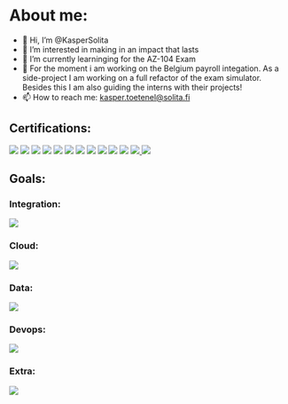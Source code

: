 # About me:
- 👋 Hi, I’m @KasperSolita
- 👀 I’m interested in making in an impact that lasts
- 🌱 I’m currently learninging for the AZ-104 Exam
- 🦺 For the moment i am working on the Belgium payroll integation. As a side-project I am working on a full refactor of the exam simulator. Besides this I am also guiding the interns with their projects!
- 📫 How to reach me: kasper.toetenel@solita.fi

## Certifications:
<a href="https://www.snaplogic.com/services/education/certifications/integrator"><img src="https://img.shields.io/badge/SnapLogic-certified-green.svg"/></a>
<a href="https://training.mulesoft.com/certification/developer-mule4-level1"><img src="https://img.shields.io/badge/Mulesoft-certified-green.svg"/></a>
<a href="https://train.boomi.com/courses/9d66ce66-de8e-467c-95b5-89b90adac8c6"><img src="https://img.shields.io/badge/Boomi--developer-certified-green.svg"/></a>
<a href="https://docs.microsoft.com/en-us/learn/certifications/azure-fundamentals/"><img src="https://img.shields.io/badge/Azure--Fundamentals-certified-green.svg"/></a>
<a href="https://www.scrum.org/user/909804/assessments"><img src="https://img.shields.io/badge/PSM--1-certified-green.svg"/></a>
<a href="https://docs.microsoft.com/en-us/learn/certifications/azure-ai-fundamentals/"><img src="https://img.shields.io/badge/Azure--AI--Fundamentals-certified-green.svg"/></a>
<a href="https://docs.microsoft.com/en-us/learn/certifications/azure-data-fundamentals/"><img src="https://img.shields.io/badge/Azure--Data--Fundamentals-certified-green.svg"/></a>
<a href="https://learn.oracle.com/ols/learning-path/become-an-oci-foundation-associate/35644/98057"><img src="https://img.shields.io/badge/OCI--Foundations-certified-green.svg"/></a>
<a href="https://docs.microsoft.com/en-us/learn/certifications/exams/az-204"><img src="https://img.shields.io/badge/Azure--Developer--Associate-certified-green.svg"/></a>
<a href="https://docs.microsoft.com/en-gb/learn/certifications/exams/sc-900"><img src="https://img.shields.io/badge/Azure--Security,--Compliance--and--Identity--Fundamentals-certified-green.svg"/></a>
<a href="https://aws.amazon.com/certification/certified-cloud-practitioner/"><img src="https://img.shields.io/badge/AWS--Cloud--Practioner-certified-green.svg"/></a>
<a href="https://www.hashicorp.com/certification/terraform-associate"><img src="https://img.shields.io/badge/Terraform--Associate-certified-green.svg"/>
<a href="https://docs.microsoft.com/en-us/learn/certifications/exams/az-104"><img src="https://img.shields.io/badge/Azure--Administrator--Associate-certified-green.svg"/></a>
<!-- ## Technologies: -->

## Goals:
### Integration:
<a href="https://knowledge.softwareag.com/enrol/index.php?id=1742"><img src="https://img.shields.io/badge/Software--AG-not--certified-red.svg"/></a>

### Cloud:
<a href="https://cloud.google.com/certification/cloud-digital-leader"><img src="https://img.shields.io/badge/Google--Cloud--Digital--Leader-postponed-black.svg"/></a>

### Data:
<a href="https://www.snowflake.com/certifications"><img src="https://img.shields.io/badge/Snowpro--Core-not--certified-red.svg"/></a>
</a>

### Devops:
<a href="https://learn.microsoft.com/en-gb/certifications/devops-engineer/"><img src="https://img.shields.io/badge/Azure--DevOps--Engineer--Expert-In--training-blue.svg"/></a>

### Extra:
<a href="https://docs.microsoft.com/en-gb/learn/certifications/azure-iot-developer-specialty/"><img src="https://img.shields.io/badge/Azure--IoT--Speciality-not--certified-red.svg"/></a>
